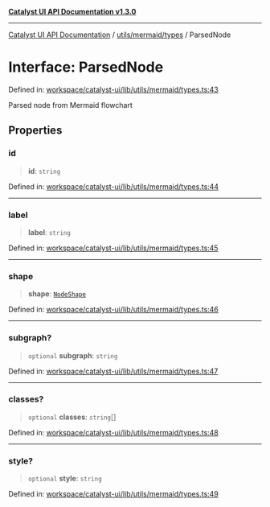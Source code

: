 [**Catalyst UI API Documentation v1.3.0**](../../../../README.md)

---

[Catalyst UI API Documentation](../../../../README.md) / [utils/mermaid/types](../README.md) / ParsedNode

# Interface: ParsedNode

Defined in: [workspace/catalyst-ui/lib/utils/mermaid/types.ts:43](https://github.com/TheBranchDriftCatalyst/catalyst-ui/blob/main/lib/utils/mermaid/types.ts#L43)

Parsed node from Mermaid flowchart

## Properties

### id

> **id**: `string`

Defined in: [workspace/catalyst-ui/lib/utils/mermaid/types.ts:44](https://github.com/TheBranchDriftCatalyst/catalyst-ui/blob/main/lib/utils/mermaid/types.ts#L44)

---

### label

> **label**: `string`

Defined in: [workspace/catalyst-ui/lib/utils/mermaid/types.ts:45](https://github.com/TheBranchDriftCatalyst/catalyst-ui/blob/main/lib/utils/mermaid/types.ts#L45)

---

### shape

> **shape**: [`NodeShape`](../type-aliases/NodeShape.md)

Defined in: [workspace/catalyst-ui/lib/utils/mermaid/types.ts:46](https://github.com/TheBranchDriftCatalyst/catalyst-ui/blob/main/lib/utils/mermaid/types.ts#L46)

---

### subgraph?

> `optional` **subgraph**: `string`

Defined in: [workspace/catalyst-ui/lib/utils/mermaid/types.ts:47](https://github.com/TheBranchDriftCatalyst/catalyst-ui/blob/main/lib/utils/mermaid/types.ts#L47)

---

### classes?

> `optional` **classes**: `string`[]

Defined in: [workspace/catalyst-ui/lib/utils/mermaid/types.ts:48](https://github.com/TheBranchDriftCatalyst/catalyst-ui/blob/main/lib/utils/mermaid/types.ts#L48)

---

### style?

> `optional` **style**: `string`

Defined in: [workspace/catalyst-ui/lib/utils/mermaid/types.ts:49](https://github.com/TheBranchDriftCatalyst/catalyst-ui/blob/main/lib/utils/mermaid/types.ts#L49)
